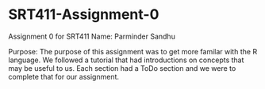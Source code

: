 # SRT411-Assignment-0
Assignment 0 for SRT411
Name: Parminder Sandhu

Purpose:
The purpose of this assignment was to get more familar with the R language. We followed a tutorial that had introductions on concepts that may be useful to us. Each section had a ToDo section and we were to complete that for our assignment. 
